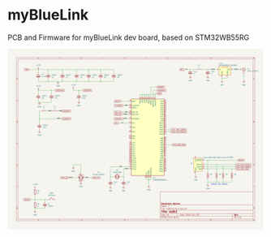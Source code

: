 # myBlueLink
PCB and Firmware for myBlueLink dev board, based on STM32WB55RG

![myBlueLink](./myBLE-schematics.png)

